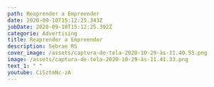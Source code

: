```yaml
---
path: Reaprender a Empreender
date: 2020-09-10T15:12:25.343Z
jobDate: 2020-09-10T15:12:25.392Z
categorie: Advertising
title: Reaprender a Empreender
description: Sebrae RS
cover_image: /assets/captura-de-tela-2020-10-29-às-11.40.55.png
image: /assets/captura-de-tela-2020-10-29-às-11.41.33.png
text_1: " "
youtube: CiSztmNc-zA
---
```

